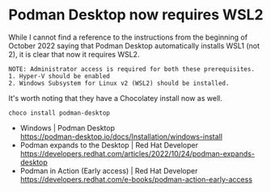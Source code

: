 # Podman Desktop now requires WSL2

While I cannot find a reference to the instructions from the beginning of October 2022 saying that Podman Desktop automatically installs WSL1 (not 2), it is clear that now it requires WSL2.

```
NOTE: Administrator access is required for both these prerequisites.
1. Hyper-V should be enabled
2. Windows Subsystem for Linux v2 (WSL2) should be installed.
```

It's worth noting that they have a Chocolatey install now as well.

```
choco install podman-desktop
```

* Windows \| Podman Desktop  
  https://podman-desktop.io/docs/Installation/windows-install
* Podman expands to the Desktop \| Red Hat Developer  
  https://developers.redhat.com/articles/2022/10/24/podman-expands-desktop
* Podman in Action (Early access) \| Red Hat Developer  
  https://developers.redhat.com/e-books/podman-action-early-access
